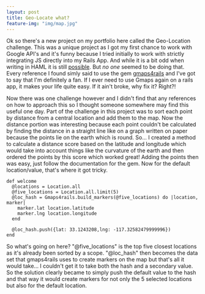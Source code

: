 ```yaml
---
layout: post
title: Geo-Locate what?
feature-img: "img/map.jpg"
---
```


Ok so there's a new project on my portfolio here called the Geo-Location challenge. This was a unique project as I got my first chance to work with Google API's and it's funny because I tried initially to work with strictly integrating JS directly into my Rails App. And while it is a bit odd when writing in HAML it is still <a href="http://stackoverflow.com/questions/9744169/include-inline-js-in-haml">possible</a>. But _no one_ seemed to be doing that. Every reference I found simly said to use the gem <a href="https://github.com/apneadiving/Google-Maps-for-Rails">gmaps4rails</a> and I've got to say that I'm definitely a fan. If I ever need to use Gmaps again on a rails app, it makes your life quite easy. If it ain't broke, why fix it? Right?!

Now there was one challenge however and I didn't find that any references on how to approach this so I thought someone somewhere may find this useful one day. Part of the challenge in this project was to sort each point by distance from a central location and add them to the map. Now the distance portion was interesting because each point couldn't be calculated by finding the distance in a straight line like on a graph written on paper because the points lie on the earth which is round. So... I created a method to calculate a distance score based on the latitude and longitude which would take into account things like the curvature of the earth and then ordered the points by this score which worked great! Adding the points then was easy, just follow the documentation for the gem. Now for the default location/value, that's where it got tricky.

```
def welcome
  @locations = Location.all
  @five_locations = Location.all.limit(5)
  @loc_hash = Gmaps4rails.build_markers(@five_locations) do |location, marker|
    marker.lat location.latitude
    marker.lng location.longitude
  end

  @loc_hash.push({lat: 33.1243208,lng: -117.32582479999996})
end
```

So what's going on here? "@five_locations" is the top five closest locations as it's already been sorted by a scope. "@loc_hash" then becomes the data set that gmaps4rails uses to create markers on the map but that's all it would take... I couldn't get it to take both the hash and a secondary value. So the solution clearly became to simply push the default value to the hash and that way it would create markers for not only the 5 selected locations but also for the default location.
